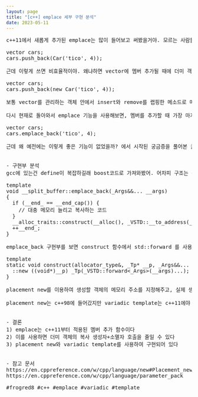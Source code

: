 ```yaml
---
layout: page
title: "[c++] emplace 세부 구현 분석"
date: 2023-05-11
---
```


<pre>
c++11에서 새롭게 추가된 emplace는 많이 들어보고 써봤을거야. 모르는 사람들을 위해서 실제 사용 예를 기준으로 알아보면, 보통 vector에 멤버를 추가할 때 push_back을 써서 추가했어.

vector<Car> cars;
cars.push_back(Car('tico', 4));

근데 이렇게 쓰면 비효율적이야. 왜냐하면 vector에 멤버 추가될 때에 더미 객체의 복사 생성자+소멸자가 호출되기 때문이야. 그래서 예전에는 생성자가 한번만 호출되도록 포인터만 넣는 방식도 주로 썼어.

vector<Car*> cars;
cars.push_back(new Car('tico', 4));

보통 vector를 관리하는 객체 안에서 insert와 remove를 랩핑한 메소드로 메모리 생성과 삭제를 안보이게 처리하거나 메모리풀이랑 연계해서 쓰기도 했지.

다시 현재로 돌아와서 emplace 기능을 사용해보면, 멤버를 추가할 때 가장 마지막 메모리 주소에 직접 생성하기 때문에 기존의 push_back에 비해 복사 생성자+소멸자가 호출되지 않는 장점이 있어.

vector<Car> cars;
cars.emplace_back('tico', 4);

근데 왜 예전에는 이렇게 좋은 기능이 없었을까? 에서 시작된 궁금증을 풀어본 글이야.


- 구현부 분석
gcc에 있는건 define이 복잡하길래 boost코드로 가져와봤어. 어차피 구조는 동일해.

template <class... _Args>
void __split_buffer::emplace_back(_Args&&... __args)
{
  if (__end_ == __end_cap()) {
    // 대충 메모리 늘리고 복사하는 코드
  }
  __alloc_traits::construct(__alloc(), _VSTD::__to_address(__end_), _VSTD::forward<_Args>(__args)...);
  ++__end_;
}

emplace_back 구현부를 보면 construct 함수에서 std::forward 를 사용하여 인자를 전달하는데 저 construct 함수는 이렇게 구현되어 있어.

template <class _Tp, class... _Args>
static void construct(allocator_type&, _Tp* __p, _Args&&... __args) {
  ::new ((void*)__p) _Tp(_VSTD::forward<_Args>(__args)...);
}

placement new를 이용하여 생성할 객체의 메모리 주소를 지정해주고, 실제 생성은 variadic template로 생성자에 가변 인자로 넣어주고 있어.

placement new는 c++98에 들어갔지만 variadic template는 c++11에야 비로소 개발된 기능이야. 따라서 저 가변 인자 기능으로 인해 현재 우리가 아는 emplace 로직이 구현될 수 있었던 거야.


- 결론
1) emplace는 c++11부터 적용된 멤버 추가 함수이다
2) 이를 사용하면 더미 객체의 복사 생성자+소멸자 호출을 줄일 수 있다
3) placement new와 variadic template를 사용하여 구현되어 있다


- 참고 문서
https://en.cppreference.com/w/cpp/language/new#Placement_new
https://en.cppreference.com/w/cpp/language/parameter_pack

#frogred8 #c++ #emplace #variadic #template